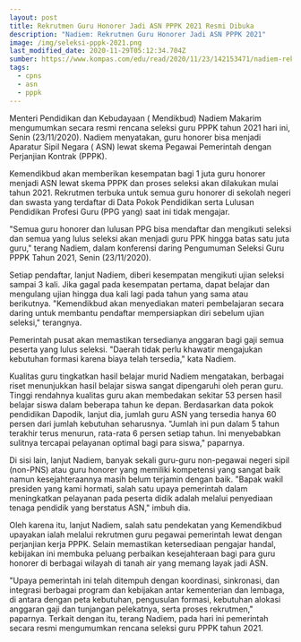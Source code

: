 ```yaml
---
layout: post
title: Rekrutmen Guru Honorer Jadi ASN PPPK 2021 Resmi Dibuka
description: "Nadiem: Rekrutmen Guru Honorer Jadi ASN PPPK 2021"
image: /img/seleksi-pppk-2021.png
last_modified_date: 2020-11-29T05:12:34.704Z
sumber: https://www.kompas.com/edu/read/2020/11/23/142153471/nadiem-rekrutmen-guru-honorer-jadi-asn-pppk-2021-resmi-dibuka
tags:
  - cpns
  - asn
  - pppk
---
```

Menteri Pendidikan dan Kebudayaan ( Mendikbud) Nadiem Makarim mengumumkan secara resmi rencana seleksi guru PPPK tahun 2021 hari ini, Senin (23/11/2020). Nadiem menyatakan, guru honorer bisa menjadi Aparatur Sipil Negara ( ASN) lewat skema Pegawai Pemerintah dengan Perjanjian Kontrak (PPPK). 

Kemendikbud akan memberikan kesempatan bagi 1 juta guru honorer menjadi ASN lewat skema PPPK dan proses seleksi akan dilakukan mulai tahun 2021. Rekrutmen terbuka untuk semua guru honorer di sekolah negeri dan swasta yang terdaftar di Data Pokok Pendidikan serta Lulusan Pendidikan Profesi Guru (PPG yang) saat ini tidak mengajar. 

"Semua guru honorer dan lulusan PPG bisa mendaftar dan mengikuti seleksi dan semua yang lulus seleksi akan menjadi guru PPK hingga batas satu juta guru," terang Nadiem, dalam konferensi daring Pengumuman Seleksi Guru PPPK Tahun 2021, Senin (23/11/2020). 

Setiap pendaftar, lanjut Nadiem, diberi kesempatan mengikuti ujian seleksi sampai 3 kali. Jika gagal pada kesempatan pertama, dapat belajar dan mengulang ujian hingga dua kali lagi pada tahun yang sama atau berikutnya. "Kemendikbud akan menyediakan materi pembelajaran secara daring untuk membantu pendaftar mempersiapkan diri sebelum ujian seleksi," terangnya. 

Pemerintah pusat akan memastikan tersedianya anggaran bagi gaji semua peserta yang lulus seleksi. "Daerah tidak perlu khawatir mengajukan kebutuhan formasi karena biaya telah tersedia," kata Nadiem. 

Kualitas guru tingkatkan hasil belajar murid Nadiem mengatakan, berbagai riset menunjukkan hasil belajar siswa sangat dipengaruhi oleh peran guru. Tinggi rendahnya kualitas guru akan membedakan sekitar 53 persen hasil belajar siswa dalam beberapa tahun ke depan. Berdasarkan data pokok pendidikan Dapodik, lanjut dia, jumlah guru ASN yang tersedia hanya 60 persen dari jumlah kebutuhan seharusnya. "Jumlah ini pun dalam 5 tahun terakhir terus menurun, rata-rata 6 persen setiap tahun. Ini menyebabkan sulitnya tercapai pelayanan optimal bagi para siswa," paparnya. 

Di sisi lain, lanjut Nadiem, banyak sekali guru-guru non-pegawai negeri sipil (non-PNS) atau guru honorer yang memiliki kompetensi yang sangat baik namun kesejahteraannya masih belum terjamin dengan baik. "Bapak wakil presiden yang kami hormati, salah satu upaya pemerintah dalam meningkatkan pelayanan pada peserta didik adalah melalui penyediaan tenaga pendidik yang berstatus ASN," imbuh dia. 

Oleh karena itu, lanjut Nadiem, salah satu pendekatan yang Kemendikbud upayakan ialah melalui rekrutmen guru pegawai pemerintah lewat dengan perjanjian kerja PPPK. Selain memastikan ketersediaan pengajar handal, kebijakan ini membuka peluang perbaikan kesejahteraan bagi para guru honorer di berbagai wilayah di tanah air yang memang layak jadi ASN. 

"Upaya pemerintah ini telah ditempuh dengan koordinasi, sinkronasi, dan integrasi berbagai program dan kebijakan antar kementerian dan lembaga, di antara dengan peta kebutuhan, pengusulan formasi, kebutuhan alokasi anggaran gaji dan tunjangan pelekatnya, serta proses rekrutmen," paparnya. Terkait dengan itu, terang Nadiem, pada hari ini pemerintah secara resmi mengumumkan rencana seleksi guru PPPK tahun 2021.